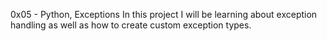  0x05 - Python, Exceptions 
In this project I will be learning about exception handling as well as how to create custom exception types.
